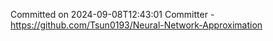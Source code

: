 Committed on 2024-09-08T12:43:01 
Committer - https://github.com/Tsun0193/Neural-Network-Approximation